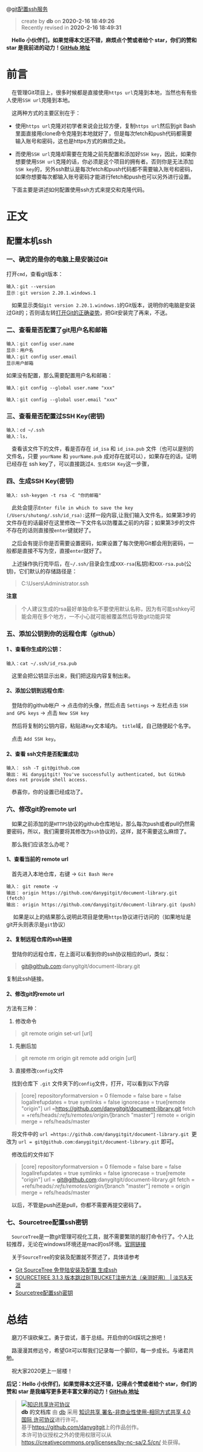 @[git配置ssh服务](https://github.com/danygitgit/document-library/blob/master/other-library/Git%E7%AC%94%E8%AE%B0/git%E9%85%8D%E7%BD%AEssh%E6%9C%8D%E5%8A%A1.md)
> create by **db** on **2020-2-16 18:49:26**   
> Recently revised in **2020-2-16 18:49:31**

&emsp;**Hello 小伙伴们，如果觉得本文还不错，麻烦点个赞或者给个 star，你们的赞和 star 是我前进的动力！[GitHub 地址](https://github.com/danygitgit/document-library/blob/master/other-library/Git%E7%AC%94%E8%AE%B0/git%E9%85%8D%E7%BD%AEssh%E6%9C%8D%E5%8A%A1.md)**

# 前言

&emsp;在管理Git项目上，很多时候都是直接使用`https url`克隆到本地，当然也有有些人使用`SSH url`克隆到本地。

&emsp;这两种方式的主要区别在于：

- 使用`https url`克隆对初学者来说会比较方便，复制`https url`然后到git Bash里面直接用clone命令克隆到本地就好了，但是每次fetch和push代码都需要输入账号和密码，这也是https方式的麻烦之处。

- 而使用`SSH url`克隆却需要在克隆之前先配置和添加好`SSH key`，因此，如果你想要使用`SSH url`克隆的话，你必须是这个项目的拥有者。否则你是无法添加`SSH key`的，另外ssh默认是每次fetch和push代码都不需要输入账号和密码，如果你想要每次都输入账号密码才能进行fetch和push也可以另外进行设置。

&emsp;下面主要是讲述如何配置使用ssh方式来提交和克隆代码。

# 正文
## 配置本机ssh

### 一、确定的是你的电脑上是安装过Git

打开`cmd`，查看git版本：

```
输入：git --version
显示：git version 2.20.1.windows.1
```

&emsp;如果显示类似`git version 2.20.1.windows.1`的Git版本，说明你的电脑是安装过Git的；否则请左转[打开Git的正确姿势](https://juejin.im/post/5c2743f7e51d45673971ce6c#heading-4)，把Git安装完了再来，不送。

### 二、查看是否配置了git用户名和邮箱
```
输入：git config user.name
显示：用户名
输入：git config user.email
显示用户邮箱
```
如果没有配置，那么需要配置用户名和邮箱：

```
输入：git config --global user.name "xxx"

输入：git config --global user.email "xxx"
```

### 三、查看是否配置过SSH Key(密钥)
```
输入：cd ~/.ssh
输入：ls，
```
&emsp;查看该文件下的文件，看是否存在 `id_isa` 和 `id_isa.pub` 文件（也可以是别的文件名，只要 `yourName` 和 `yourName.pub` 成对存在就可以），如果存在的话，证明已经存在 ssh key了，可以直接跳过`4、生成SSH Key`这一步骤，

### 四、生成SSH Key(密钥)
```
输入: ssh-keygen -t rsa -C "你的邮箱"
```
&emsp;此处会提示`Enter file in which to save the key (/Users/shutong/.ssh/id_rsa):`这样一段内容,让我们输入文件名，如果第3步的文件存在的话最好在这里修改一下文件名以防覆盖之前的内容；如果第3步的文件不存在的话则直接按`enter`键就好了。

&emsp;之后会有提示你是否需要设置密码，如果设置了每次使用Git都会用到密码，一般都是直接不写为空，直接`enter`就好了。

&emsp;上述操作执行完毕后，在`~/.ssh/`目录会生成`XXX-rsa`(私钥)和`XXX-rsa.pub`(公钥)，它们默认的存储路径是：
 > C:\Users\Administrator\.ssh  

**注意**
> 个人建议生成的rsa最好单独命名不要使用默认名称，因为有可能sshkey可能会用在多个地方，一不小心就可能被覆盖然后导致git功能异常
> 
### 五、添加公钥到你的远程仓库（github） 

#### 1 、查看你生成的公钥：
```
输入：cat ~/.ssh/id_rsa.pub
```
&emsp;这里会把公钥显示出来，我们把这段内容复制出来。

#### 2、添加公钥到远程仓库:

&emsp;登陆你的github帐户 -> 点击你的头像，然后点击  `Settings` -> 左栏点击 `SSH and GPG keys` -> 点击 `New SSH key`

&emsp;然后将复制的公钥内容，粘贴进`Key`文本域内。 `title`域，自己随便起个名字。

&emsp;点击 `Add SSH key`。

#### 2、查看 ssh文件是否配置成功
```
输入： ssh -T git@github.com
输出： Hi danygitgit! You've successfully authenticated, but GitHub does not provide shell access.
```
&emsp;恭喜你，你的设置已经成功了。

### 六、修改git的remote url

&emsp;如果之前添加的是`HTTPS`协议的github仓库地址，那么每次push或者pull仍然需要密码，所以，我们需要将其修改为`ssh`协议的，这样，就不需要这么麻烦了。

&emsp;那么我们应该怎么办呢？

#### 1、查看当前的 remote url

&emsp;首先进入本地仓库，右键 -> `Git Bash Here`
```
输入： git remote -v
输出： origin https://github.com/danygitgit/document-library.git (fetch)
输出： origin https://github.com/danygitgit/document-library.git (push)
```
&emsp; 如果是以上的结果那么说明此项目是使用`https`协议进行访问的（如果地址是git开头则表示是`git`协议）

#### 2、复制远程仓库的ssh链接

&emsp;登陆你的远程仓库，在上面可以看到你的ssh协议相应的url，类似：

> git@github.com:danygitgit/document-library.git

复制此ssh链接。

#### 2、修改git的remote url

方法有三种：

1. 修改命令
   
> git remote origin set-url [url]

1. 先删后加

> git remote rm origin
> git remote add origin [url]

3. 直接修改`config`文件
  
&emsp;找到仓库下 `.git` 文件夹下的`config`文件，打开，可以看到以下内容

 > [core] repositoryformatversion = 0 filemode = false bare = false logallrefupdates = true symlinks = false ignorecase = true[remote "origin"] url =https://github.com/danygitgit/document-library.git fetch = +refs/heads/*:refs/remotes/origin/*[branch "master"] remote = origin merge = refs/heads/master 

&emsp;将文件中的 `url =https://github.com/danygitgit/document-library.git `更改为 `url = git@github.com:danygitgit/document-library.git` 即可。

&emsp;修改后的文件如下

 > [core] repositoryformatversion = 0 filemode = false bare = false logallrefupdates = true symlinks = false ignorecase = true[remote "origin"] url = git@github.com:danygitgit/document-library.git fetch = +refs/heads/*:refs/remotes/origin/*[branch "master"] remote = origin merge = refs/heads/master 

&emsp;以后，不管是push还是pull，你都不需要再提交密码了。

### 七、Sourcetree配置ssh密钥

&emsp;`SourceTree`是一款git管理可视化工具，就不需要繁琐的敲打命令行了。个人比较推荐，无论在windows环境还是mac的os环境。[官网链接](https://www.sourcetreeapp.com/)

&emsp;关于`SourceTree`的安装及配置就不赘述了，具体请参考
- [Git SourceTree 免登陆安装及配置 生成ssh](https://blog.csdn.net/wangjiangrong/article/details/80287041)
- [SOURCETREE 3.1.3 版本跳过BITBUCKET注册方法（亲测好用） | 淡忘&天涯](https://www.cnblogs.com/liuxin-673855200/p/11151835.html)
- [Sourcetree配置ssh密钥](https://jingyan.baidu.com/article/9faa7231cdec65473d28cb11.html)


# 总结 

&emsp;磨刀不误砍柴工。勇于尝试，善于总结。开启你的Git踩坑之旅吧！
  
&emsp;路漫漫其修远兮，希望Git可以帮我们记录每一个脚印，每一步成长。与诸君共勉。

&emsp;祝大家2020更上一层楼！

**后记：Hello 小伙伴们，如果觉得本文还不错，记得点个赞或者给个 star，你们的赞和 star 是我编写更多更丰富文章的动力！[GitHub 地址](https://github.com/danygitgit/document-library/blob/master/other-library/Git%E7%AC%94%E8%AE%B0/git%E9%85%8D%E7%BD%AEssh%E6%9C%8D%E5%8A%A1.md)**

> <a rel="license" href="http://creativecommons.org/licenses/by-nc-sa/4.0/"><img alt="知识共享许可协议" style="border-width:0" src="https://user-gold-cdn.xitu.io/2018/12/23/167d9537f3e29c99?w=88&h=31&f=png&s=1888" /></a><br /><a xmlns:dct="http://purl.org/dc/terms/" property="dct:title">**db** 的文档库</a> 由 <a xmlns:cc="http://creativecommons.org/ns#" href="db" property="cc:attributionName" rel="cc:attributionURL">db</a> 采用 <a rel="license" href="http://creativecommons.org/licenses/by-nc-sa/4.0/">知识共享 署名-非商业性使用-相同方式共享 4.0 国际 许可协议</a>进行许可。<br />基于<a xmlns:dct="http://purl.org/dc/terms/" href="https://github.com/danygitgit" rel="dct:source">https://github.com/danygitgit</a>上的作品创作。<br />本许可协议授权之外的使用权限可以从 <a xmlns:cc="http://creativecommons.org/ns#" href="https://creativecommons.org/licenses/by-nc-sa/2.5/cn/" rel="cc:morePermissions">https://creativecommons.org/licenses/by-nc-sa/2.5/cn/</a> 处获得。
